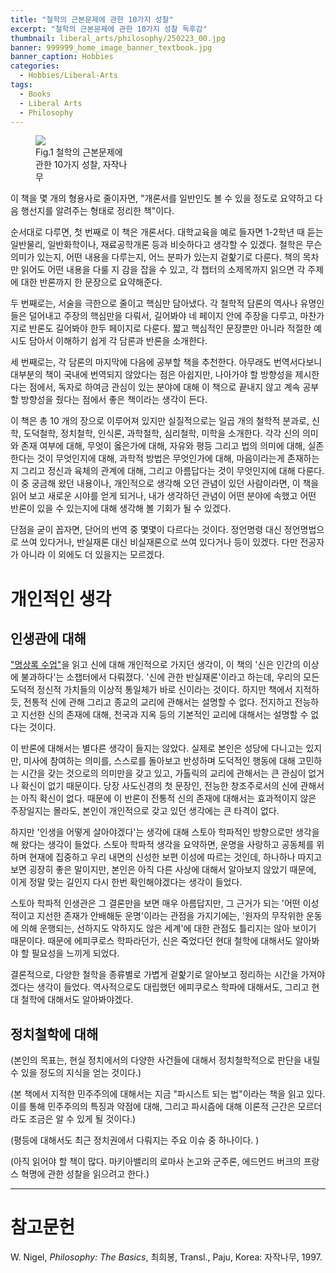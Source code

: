 ```yaml
---
title: "철학의 근본문제에 관한 10가지 성찰"
excerpt: "철학의 근본문제에 관한 10가지 성찰 독후감"
thumbnail: liberal_arts/philosophy/250223_00.jpg
banner: 999999_home_image_banner_textbook.jpg
banner_caption: Hobbies
categories:
  - Hobbies/Liberal-Arts
tags:
  - Books
  - Liberal Arts
  - Philosophy
---
```


<figure class="align-center" style="width: 30%">
  <a href="{{ site.url }}{{ site.baseurl }}/assets/images/liberal_arts/philosophy/250223_00.jpg">
  <img src="{{ site.url }}{{ site.baseurl }}/assets/images/liberal_arts/philosophy/250223_00.jpg">
  </a>
  <figcaption>
  Fig.1 철학의 근본문제에 관한 10가지 성찰, 자작나무
  </figcaption>
</figure>

이 책을 몇 개의 형용사로 줄이자면, "개론서를 일반인도 볼 수 있을 정도로 요약하고 다음 행선지를 알려주는 형태로 정리한 책"이다.

순서대로 다루면, 첫 번째로 이 책은 개론서다. 대학교육을 예로 들자면 1-2학년 때 듣는 일반물리, 일반화학이나, 재료공학개론 등과 비슷하다고 생각할 수 있겠다. 철학은 무슨 의미가 있는지, 어떤 내용을 다루는지, 어느 분파가 있는지 겉핥기로 다룬다. 책의 목차만 읽어도 어떤 내용을 다룰 지 감을 잡을 수 있고, 각 챕터의 소제목까지 읽으면 각 주제에 대한 반론까지 한 문장으로 요약해준다.

두 번째로는, 서술을 극한으로 줄이고 핵심만 담아냈다. 각 철학적 담론의 역사나 유명인들은 덜어내고 주장의 핵심만을 다뤄서, 길어봐야 네 페이지 안에 주장을 다루고, 마찬가지로 반론도 길어봐야 한두 페이지로 다룬다. 짧고 핵심적인 문장뿐만 아니라 적절한 예시도 담아서 이해하기 쉽게 각 담론과 반론을 소개한다.

세 번째로는, 각 담론의 마지막에 다음에 공부할 책을 추천한다. 아무래도 번역서다보니 대부분의 책이 국내에 번역되지 않았다는 점은 아쉽지만, 나아가야 할 방향성을 제시한다는 점에서, 독자로 하여금 관심이 있는 분야에 대해 이 책으로 끝내지 않고 계속 공부할 방향성을 줬다는 점에서 좋은 책이라는 생각이 든다.

이 책은 총 10 개의 장으로 이루어져 있지만 실질적으로는 일곱 개의 철학적 분과로, 신학, 도덕철학, 정치철학, 인식론, 과학철학, 심리철학, 미학을 소개한다. 각각 신의 의미와 존재 여부에 대해, 무엇이 옳은가에 대해, 자유와 평등 그리고 법의 의미에 대해, 실존한다는 것이 무엇인지에 대해, 과학적 방법은 무엇인가에 대해, 마음이라는게 존재하는지 그리고 정신과 육체의 관계에 대해, 그리고 아름답다는 것이 무엇인지에 대해 다룬다. 이 중 궁금해 왔던 내용이나, 개인적으로 생각해 오던 관념이 있던 사람이라면, 이 책을 읽어 보고 새로운 시야를 얻게 되거나, 내가 생각하던 관념이 어떤 분야에 속했고 어떤 반론이 있을 수 있는지에 대해 생각해 볼 기회가 될 수 있겠다.

단점을 굳이 꼽자면, 단어의 번역 중 몇몇이 다르다는 것이다. 정언명령 대신 정언명법으로 쓰여 있다거나, 반실재론 대신 비실재론으로 쓰여 있다거나 등이 있겠다. 다만 전공자가 아니라 이 외에도 더 있을지는 모르겠다.

# 개인적인 생각

## 인생관에 대해

<a href="https://ingyu-lee.github.io/hobbies/liberal-arts/meditations-00/">"명상록 수업"</a>을 읽고 신에 대해 개인적으로 가지던 생각이, 이 책의 '신은 인간의 이상에 불과하다'는 소챕터에서 다뤄졌다. '신에 관한 반실재론'이라고 하는데, 우리의 모든 도덕적 정신적 가치들의 이상적 통일체가 바로 신이라는 것이다. 하지만 책에서 지적하듯, 전통적 신에 관해 그리고 종교의 교리에 관해서는 설명할 수 없다. 전지하고 전능하고 지선한 신의 존재에 대해, 천국과 지옥 등의 기본적인 교리에 대해서는 설명할 수 없다는 것이다.

이 반론에 대해서는 별다른 생각이 들지는 않았다. 실제로 본인은 성당에 다니고는 있지만, 미사에 참여하는 의미를, 스스로를 돌아보고 반성하며 도덕적인 행동에 대해 고민하는 시간을 갖는 것으로의 의미만을 갖고 있고, 가톨릭의 교리에 관해서는 큰 관심이 없거나 확신이 없기 때문이다. 당장 사도신경의 첫 문장인, 전능한 창조주로서의 신에 관해서는 아직 확신이 없다. 때문에 이 반론이 전통적 신의 존재에 대해서는 효과적이지 않은 주장일지는 몰라도, 본인이 개인적으로 갖고 있던 생각에는 큰 타격이 없다.

하지만 '인생을 어떻게 살아야겠다'는 생각에 대해 스토아 학파적인 방향으로만 생각을 해 왔다는 생각이 들었다. 스토아 학파적 생각을 요약하면, 운명을 사랑하고 공동체를 위하며 현재에 집중하고 우리 내면의 신성한 보편 이성에 따르는 것인데, 하나하나 따지고 보면 굉장히 좋은 말이지만, 본인은 아직 다른 사상에 대해서 알아보지 않았기 때문에, 이게 정말 맞는 길인지 다시 한번 확인해야겠다는 생각이 들었다.

스토아 학파적 인생관은 그 결론만을 보면 매우 아름답지만, 그 근거가 되는 '어떤 이성적이고 지선한 존재가 안배해둔 운명'이라는 관점을 가지기에는, '원자의 무작위한 운동에 의해 운행되는, 선하지도 악하지도 않은 세계'에 대한 관점도 틀리지는 않아 보이기 때문이다. 때문에 에피쿠로스 학파라던가, 신은 죽었다던 현대 철학에 대해서도 알아봐야 할 필요성을 느끼게 되었다.

결론적으로, 다양한 철학을 종류별로 가볍게 겉핥기로 알아보고 정리하는 시간을 가져야겠다는 생각이 들었다. 역사적으로도 대립했던 에피쿠로스 학파에 대해서도, 그리고 현대 철학에 대해서도 알아봐야겠다.

## 정치철학에 대해

(본인의 목표는, 현실 정치에서의 다양한 사건들에 대해서 정치철학적으로 판단을 내릴 수 있을 정도의 지식을 얻는 것이다.)

(본 책에서 지적한 민주주의에 대해서는 지금 "파시스트 되는 법"이라는 책을 읽고 있다. 이를 통해 민주주의의 특징과 약점에 대해, 그리고 파시즘에 대해 이론적 근간은 모르더라도 조금은 알 수 있게 될 것이다.)

(평등에 대해서도 최근 정치권에서 다뤄지는 주요 이슈 중 하나이다. )

(아직 읽어야 할 책이 많다. 마키아밸리의 로마사 논고와 군주론, 에드먼드 버크의 프랑스 혁명에 관한 성찰을 읽으려고 한다.)

---

# 참고문헌

W. Nigel, *Philosophy: The Basics*, 최희봉, Transl., Paju, Korea: 자작나무, 1997.